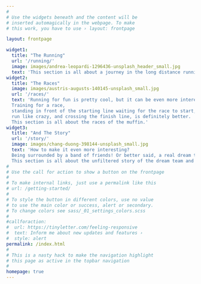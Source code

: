 ```yaml
---
#
# Use the widgets beneath and the content will be
# inserted automagically in the webpage. To make
# this work, you have to use › layout: frontpage

layout: frontpage

widget1:
  title: "The Running"
  url: '/running/'
  image: images/andrea-leopardi-1296436-unsplash_header_small.jpg
  text: 'This section is all about a journey in the long distance running world.'
widget2:
  title: "The Races"
  image: images/austris-augusts-140145-unsplash_small.jpg
  url: '/races/'
  text: 'Running for fun is pretty cool, but it can be even more interesting...
  Training for a race, 
  standing in front of the starting line waiting for the race to start, 
  run like crazy, and crossing the finish line, is definitely better.  
  This section is all about the races of the muffin.'
widget3:
  title: "And The Story"
  url: '/story/'
  image: images/chang-duong-398144-unsplash_small.jpg
  text: 'How to make it even more interesting? 
  Being surrounded by a band of friends! Or better said, a real dream team!
  This section is all about the unfiltered story of the dream team and the muffin.'
#
# Use the call for action to show a button on the frontpage
#
# To make internal links, just use a permalink like this
# url: /getting-started/
#
# To style the button in different colors, use no value
# to use the main color or success, alert or secondary.
# To change colors see sass/_01_settings_colors.scss
#
#callforaction:
#  url: https://tinyletter.com/feeling-responsive
#  text: Inform me about new updates and features ›
#  style: alert
permalink: /index.html
#
# This is a nasty hack to make the navigation highlight
# this page as active in the topbar navigation
#
homepage: true
---
```

